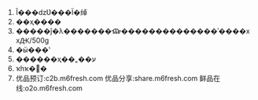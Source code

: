 1. Ĭ���ǳƲ���Ϊ�绰
2. ��ҳ����
3. �����ĵ�λ�������ⶼ��������������ʾ����xxԪ/500g
4. �ӹ���ʽ
5. ������ҳ��˿��ע
6. ҡһҡ�޸�
7. 优品预订:c2b.m6fresh.com
优品分享:share.m6fresh.com
鲜品在线:o2o.m6fresh.com
